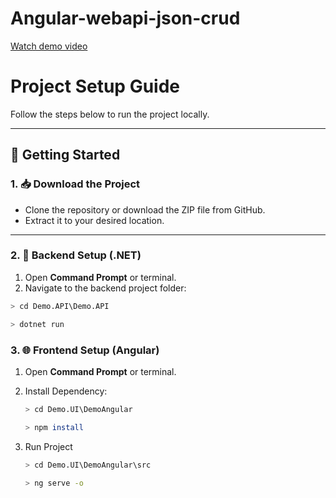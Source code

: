 # Angular-webapi-json-crud

[Watch demo video](./Media/AngularWithJsonFile.mp4)


# Project Setup Guide

Follow the steps below to run the project locally.

---

## 🚀 Getting Started

### 1. 📥 Download the Project

- Clone the repository or download the ZIP file from GitHub.
- Extract it to your desired location.

---

### 2. 🧱 Backend Setup (.NET)

1. Open **Command Prompt** or terminal.
2. Navigate to the backend project folder:
  ```sh
  > cd Demo.API\Demo.API
  ```   
  ```sh
  > dotnet run
  ```

### 3. 🌐 Frontend Setup (Angular)

1. Open **Command Prompt** or terminal.
2. Install Dependency:
   ```sh
   > cd Demo.UI\DemoAngular
   ```
   ```sh
   > npm install
   ```

3. Run Project
   ```sh
   > cd Demo.UI\DemoAngular\src
   ```
   ```sh
   > ng serve -o
   ```
